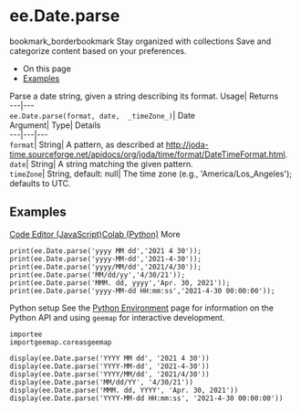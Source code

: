 
#  ee.Date.parse 
bookmark_borderbookmark Stay organized with collections  Save and categorize content based on your preferences.
  * On this page
  * [Examples](https://developers.google.com/earth-engine/apidocs/ee-date-parse#examples)


Parse a date string, given a string describing its format. 
Usage| Returns  
---|---  
`ee.Date.parse(format, date,  _timeZone_)`| Date  
Argument| Type| Details  
---|---|---  
`format`| String| A pattern, as described at http://joda-time.sourceforge.net/apidocs/org/joda/time/format/DateTimeFormat.html.  
`date`| String| A string matching the given pattern.  
`timeZone`| String, default: null| The time zone (e.g., 'America/Los_Angeles'); defaults to UTC.  
## Examples
[Code Editor (JavaScript)](https://developers.google.com/earth-engine/apidocs/ee-date-parse#code-editor-javascript-sample)[Colab (Python)](https://developers.google.com/earth-engine/apidocs/ee-date-parse#colab-python-sample) More
```
print(ee.Date.parse('yyyy MM dd','2021 4 30'));
print(ee.Date.parse('yyyy-MM-dd','2021-4-30'));
print(ee.Date.parse('yyyy/MM/dd','2021/4/30'));
print(ee.Date.parse('MM/dd/yy','4/30/21'));
print(ee.Date.parse('MMM. dd, yyyy','Apr. 30, 2021'));
print(ee.Date.parse('yyyy-MM-dd HH:mm:ss','2021-4-30 00:00:00'));
```
Python setup
See the [ Python Environment](https://developers.google.com/earth-engine/guides/python_install) page for information on the Python API and using `geemap` for interactive development.
```
importee
importgeemap.coreasgeemap
```
```
display(ee.Date.parse('YYYY MM dd', '2021 4 30'))
display(ee.Date.parse('YYYY-MM-dd', '2021-4-30'))
display(ee.Date.parse('YYYY/MM/dd', '2021/4/30'))
display(ee.Date.parse('MM/dd/YY', '4/30/21'))
display(ee.Date.parse('MMM. dd, YYYY', 'Apr. 30, 2021'))
display(ee.Date.parse('YYYY-MM-dd HH:mm:ss', '2021-4-30 00:00:00'))
```

